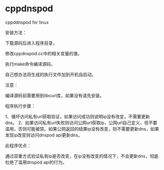 cppdnspod
=========

cppddnspod for linux

安装方法：

下载源码后进入程序目录，

修改cppdnspod.cc中的相关变量的值，

执行make命令编译源码，

自己想办法将生成的执行文件加到开机自启动。


注意：

编译源码前需要用到libcurl库，如果没有请先安装。


程序执行步骤：

1、循环访问私有url获取验证，如果访问成功则说明ip没有改变，不需要更新dns。
2、如果访问私有url失败则访问公网url获取ip，公网url自己定义，但不要滥用，否则可能被禁。如果公网返回的结果ip没有改变，则不需要更新dns，如果发现ip改变则访问dnspod api更新dns。

此程序优点：

通过双重方式验证私有ip是否改变，在ip没有改变的情况下，不会更新dns，彻底杜绝了滥用dnspod api的行为。
